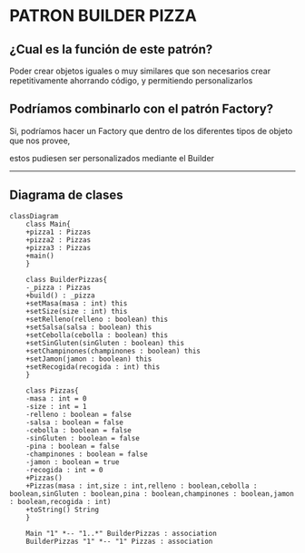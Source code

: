 # PATRON BUILDER PIZZA

## ¿Cual es la función de este patrón?

Poder crear objetos iguales o muy similares que son necesarios crear repetitivamente ahorrando código, y permitiendo personalizarlos

## Podríamos combinarlo con el patrón Factory?

Si, podríamos hacer un Factory que dentro de los diferentes tipos de objeto que nos provee,

estos pudiesen ser personalizados mediante el Builder

---
Diagrama de clases
---
```mermaid
classDiagram
    class Main{
    +pizza1 : Pizzas
    +pizza2 : Pizzas
    +pizza3 : Pizzas
    +main()
    }
        
    class BuilderPizzas{
    -_pizza : Pizzas
    +build() : _pizza
    +setMasa(masa : int) this
    +setSize(size : int) this
    +setRelleno(relleno : boolean) this
    +setSalsa(salsa : boolean) this
    +setCebolla(cebolla : boolean) this
    +setSinGluten(sinGluten : boolean) this
    +setChampinones(champinones : boolean) this
    +setJamon(jamon : boolean) this
    +setRecogida(recogida : int) this
    }
    
    class Pizzas{
    -masa : int = 0
    -size : int = 1
    -relleno : boolean = false
    -salsa : boolean = false
    -cebolla : boolean = false
    -sinGluten : boolean = false
    -pina : boolean = false
    -champinones : boolean = false
    -jamon : boolean = true
    -recogida : int = 0
    +Pizzas()
    +Pizzas(masa : int,size : int,relleno : boolean,cebolla : boolean,sinGluten : boolean,pina : boolean,champinones : boolean,jamon : boolean,recogida : int)
    +toString() String
    }
    
    Main "1" *-- "1..*" BuilderPizzas : association
    BuilderPizzas "1" *-- "1" Pizzas : association
```


